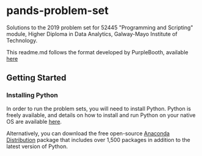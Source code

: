 # pands-problem-set
Solutions to the 2019 problem set for 52445 "Programming and Scripting" module, Higher Diploma in Data Analytics, Galway-Mayo Institute of Technology. 

This readme.md follows the format developed by PurpleBooth, available [here](https://guides.github.com/features/mastering-markdown/)

## Getting Started

### Installing Python 
In order to run the problem sets, you will need to install Python. Python is freely available, and details on how to install and run Python on your native OS are available [here](https://docs.python.org/3/using/index.html). 

Alternatively, you can download the free open-source [Anaconda Distribution](https://www.anaconda.com/distribution/) package that includes over 1,500 packages in addition to the latest version of Python. 

### 